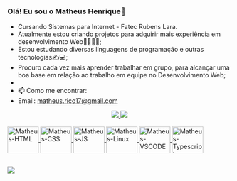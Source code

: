 ### Olá! Eu sou o Matheus Henrique🙂

- Cursando Sistemas para Internet - Fatec Rubens Lara.
- Atualmente estou criando projetos para adquirir mais experiência em desenvolvimento Web👩‍💻👩‍💻;
- Estou estudando diversas linguagens de programação e outras tecnologias✍💻;
- Procuro cada vez mais aprender trabalhar em grupo, para alcançar uma boa base em relação ao trabalho em equipe no Desenvolvimento Web;
- 
- 📫 Como me encontrar: 
-  Email: matheus.rico17@gmail.com

<div align="center">
  <a href="https://github.com/M4th3usao">
  <img height"180em" src="https://github-readme-stats.vercel.app/api?username=M4th3usao&show_icons=true&theme=radical&include_all_commits=true&count_private=true"/>
  <img height"180em" src="https://github-readme-stats.vercel.app/api/top-langs/?username=M4th3usao&layout=compact&langs_count=16&theme=radical"/>
</div>
 <div style="display: inline_block"><br/>
   <img align="center" alt="Matheus-HTML" height="60" width="70" src="https://cdn.jsdelivr.net/gh/devicons/devicon/icons/html5/html5-plain-wordmark.svg">
   <img align="center" alt="Matheus-CSS" height="60" width="70" src="https://cdn.jsdelivr.net/gh/devicons/devicon/icons/css3/css3-plain-wordmark.svg">
   <img align="center" alt="Matheus-JS" height="60" width="70" src="https://cdn.jsdelivr.net/gh/devicons/devicon/icons/javascript/javascript-plain.svg">
   <img align="center" alt="Matheus-Linux" height="60" width="70" src="https://cdn.jsdelivr.net/gh/devicons/devicon/icons/linux/linux-original.svg">
   <img align="center" alt="Matheus-VSCODE" height="60" width="70" src="https://cdn.jsdelivr.net/gh/devicons/devicon/icons/vscode/vscode-original-wordmark.svg">
     <img align="center" alt="Matheus-Typescript" height="60" width="70" src="[https://cdn.jsdelivr.net/gh/devicons/devicon/icons/ts/ts-original-wordmark.svg](https://cdn.jsdelivr.net/npm/typescript@5.0.4/lib/typescript.min.js)">
 </div>
  
  ##
  
 <div>
    <a href="https://www.linkedin.com/in/matheus-oliveira-a14b121b0/" target="_blanck"><img src="https://img.shields.io/badge/LinkedIn-0077B5?style=for-the-badge&logo=linkedin&logoColor=white" target="_blanck"></a>
    
  

  
 

